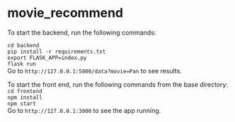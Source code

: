 # movie_recommend
 
To start the backend, run the following commands:

`cd backend` \
`pip install -r requirements.txt` \
`export FLASK_APP=index.py` \
`flask run` \
Go to `http://127.0.0.1:5000/data?movie=Pan` to see results. 

To start the front end, run the following commands from the base directory:
`cd frontend` \
`npm install` \
`npm start` \
Go to `http://127.0.0.1:3000` to see the app running. 

